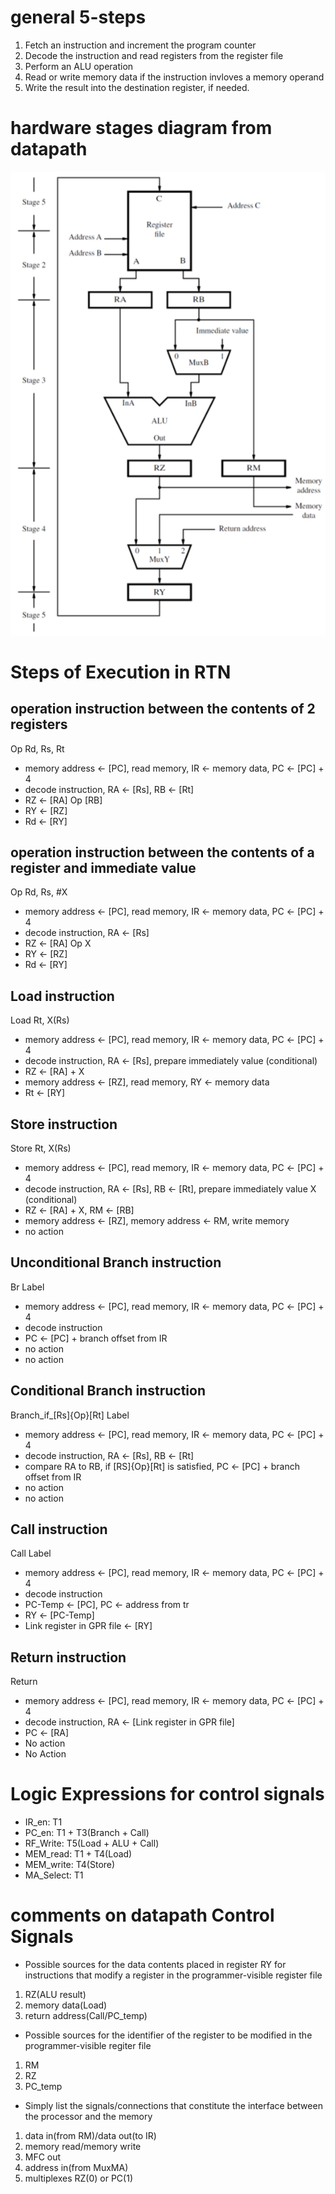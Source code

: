 # general 5-steps
1. Fetch an instruction and increment the program counter
2. Decode the instruction and read registers from the register file
3. Perform an ALU operation
4. Read or write memory data if the instruction invloves a memory operand
5. Write the result into the destination register, if needed.
# hardware stages diagram from datapath
![datapath](datapath.png)
# Steps of Execution in RTN
## operation instruction between the contents of 2 registers
Op Rd, Rs, Rt
- memory address <- [PC], read memory, IR <- memory data, PC <- [PC] + 4
- decode instruction, RA <- [Rs], RB <- [Rt]
- RZ <- [RA] Op [RB]
- RY <- [RZ]
- Rd <- [RY]
## operation instruction between the contents of a register and immediate value
Op Rd, Rs, #X
- memory address <- [PC], read memory, IR <- memory data, PC <- [PC] + 4
- decode instruction, RA <- [Rs]
- RZ <- [RA] Op X
- RY <- [RZ]
- Rd <- [RY]
## Load instruction
Load Rt, X(Rs)
- memory address <- [PC], read memory, IR <- memory data, PC <- [PC] + 4
- decode instruction, RA <- [Rs], prepare immediately value (conditional)
- RZ <- [RA] + X
- memory address <- [RZ], read memory, RY <- memory data
- Rt <- [RY]
## Store instruction
Store Rt, X(Rs)
- memory address <- [PC], read memory, IR <- memory data, PC <- [PC] + 4
- decode instruction, RA <- [Rs], RB <- [Rt], prepare immediately value X (conditional)
- RZ <- [RA] + X, RM <- [RB]
- memory address <- [RZ], memory address <- RM, write memory
- no action
## Unconditional Branch instruction
Br Label
- memory address <- [PC], read memory, IR <- memory data, PC <- [PC] + 4
- decode instruction
- PC <- [PC] + branch offset from IR
- no action
- no action
## Conditional Branch instruction
Branch_if_[Rs]{Op}[Rt] Label
- memory address <- [PC], read memory, IR <- memory data, PC <- [PC] + 4
- decode instruction, RA <- [Rs], RB <- [Rt]
- compare RA to RB, if [RS]{Op}[Rt] is satisfied, PC <- [PC] + branch offset from IR
- no action
- no action
## Call instruction
Call Label
- memory address <- [PC], read memory, IR <- memory data, PC <- [PC] + 4
- decode instruction
- PC-Temp <- [PC], PC <- address from tr
- RY <- [PC-Temp]
- Link register in GPR file <- [RY]
## Return instruction
Return
- memory address <- [PC], read memory, IR <- memory data, PC <- [PC] + 4
- decode instruction, RA <- [Link register in GPR file]
- PC <- [RA]
- No action
- No Action
# Logic Expressions for control signals
- IR_en: T1
- PC_en: T1 + T3(Branch + Call) 
- RF_Write: T5(Load + ALU + Call)
- MEM_read: T1 + T4(Load)
- MEM_write: T4(Store)
- MA_Select: T1
# comments on datapath Control Signals
- Possible sources for the data contents placed in register RY for instructions that modify a register in the programmer-visible register file
1. RZ(ALU result)
2. memory data(Load)
3. return address(Call/PC_temp)
- Possible sources for the identifier of the register to be modified in the programmer-visible regiter file
1. RM
2. RZ
3. PC_temp
- Simply list the signals/connections that constitute the interface between the processor and the memory
1. data in(from RM)/data out(to IR)
2. memory read/memory write
3. MFC out
4. address in(from MuxMA)
5. multiplexes RZ(0) or PC(1)